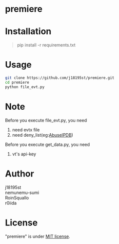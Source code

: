 # premiere

# Installation
> pip install -r requirements.txt
 
# Usage
 
```bash
git clone https://github.com/j18195st/premiere.git
cd premiere
python file_evt.py
```
 
# Note
Before you execute file_evt.py, you need
1. need evtx file 
1. need deny_list(eg:[AbuseIPDB](https://www.abuseipdb.com))

Before you execute get_data.py, you need
1. vt's api-key 

 
# Author
j18195st  
nemunemu-sumi  
RoinSquallo  
r0iida  

 
# License
"premiere" is under [MIT license](https://en.wikipedia.org/wiki/MIT_License).
 